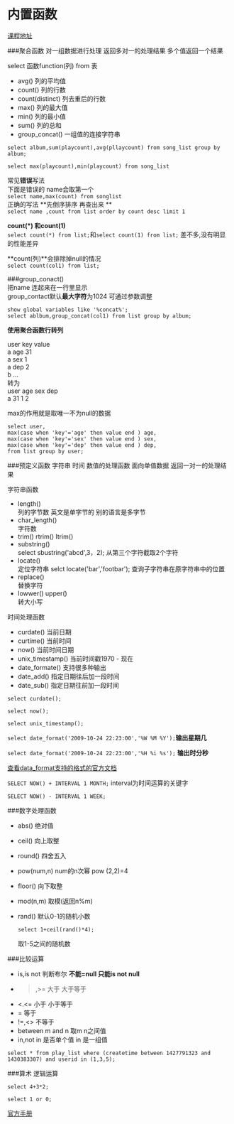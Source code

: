 # 内置函数

[课程地址](http://mooc.study.163.com/learn/NEU-1000080000?tid=2001223003#/learn/content?type=detail&id=2001414077)

###聚合函数
对一组数据进行处理   返回多对一的处理结果 多个值返回一个结果              

			
select 函数function(列) from 表 
* avg()
  列的平均值
* count() 
 列的行数
* count(distinct)
 列去重后的行数
* max()
 列的最大值
* min()
 列的最小值
* sum()
 列的总和
* group_concat()
 一组值的连接字符串

```select album,sum(playcount),avg(pllaycount) from song_list group by album;```       

```select max(playcount),min(playcount) from song_list```      

常见**错误**写法        
下面是错误的 name会取第一个          
```select name,max(count) from songlist  ```           
正确的写法  **先倒序排序 再查出来 **              
```select name ,count from list order by count desc limit 1```         

**count(*) 和count(1)**           
```select count(*) from list;```和```select count(1) from list;``` 差不多,没有明显的性能差异           

**count(列)**会排除掉null的情况             
```select count(col1) from list; ```           

###group_conact()           
把name 连起来在一行里显示                 
group_contact默认**最大字符**为1024  可通过参数调整

  ```show global variables like '%concat%';```        
```select ablbum,group_concat(col1) from list group by album; ```     
   

**使用聚合函数行转列**  

user key value       
a	age		31          
a	sex		1          
a	dep		2         
b	...             
转为          
user age sex dep            
a	31	1	2            

max的作用就是取唯一不为null的数据           
```
select user,           
max(case when 'key'='age' then value end ) age,          
max(case when 'key'='sex' then value end ) sex,              
max(case when 'key'='dep' then value end ) dep,                
from list group by user;   
```        
 
###预定义函数
字符串 时间 数值的处理函数 面向单值数据 返回一对一的处理结果

字符串函数

* length()    
  列的字节数 英文是单字节的 别的语言是多字节
* char_length()  
  字符数
* trim() rtrim() ltrim()    
* substring()       
  select sbustring('abcd',3，2); 从第三个字符截取2个字符       
* locate()       
  定位字符串  selct locate('bar','footbar');    查询子字符串在原字符串中的位置   
* replace()  
  替换字符 
* lowwer() upper()  
  转大小写  


时间处理函数
* curdate()
 当前日期
* curtime()
 当前时间
* now()
  当前时间日期
* unix_timestamp()
  当前时间戳1970 - 现在
* date_formate()
 支持很多种输出
* date_add()
  指定日期往后加一段时间
* date_sub()
   指定日期往前加一段时间

```select curdate();```     

```select now();```       
 
```select unix_timestamp();```    
     
```select date_format('2009-10-24 22:23:00','%W %M %Y');```**输出星期几**      
   
```select date_format('2009-10-24 22:23:00','%H %i %s');``` **输出时分秒** 
       
[查看data_format支持的格式的官方文档](http://dev.mysql.com/doc/refman/5.7/en/date-and-time-functions.html#function_date-format)

```SELECT NOW() + INTERVAL 1 MONTH;``` interval为时间运算的关键字

```SELECT NOW() - INTERVAL 1 WEEK;```

###数字处理函数
* abs()
 绝对值
* ceil()
 向上取整
* round()
 四舍五入
* pow(num,n)
 num的n次幂 pow (2,2)=4
* floor()
 向下取整
* mod(n,m)
 取模(返回n%m)
* rand()
 默认0-1的随机小数    
 
  ```select 1+ceil(rand()*4);```
  
  取1-5之间的随机数



###比较运算
* is,is not
 判断布尔 **不能=null 只能is not null**
* >,>=
 大于 大于等于
* <.<=
 小于 小于等于
* =
  等于
* !=,<>
 不等于
* between m and n
  取m n之间值
* in,not in
  是否单个值 in 是一组值 

```select * from play_list where (createtime between 1427791323 and 1430383307) and userid in (1,3,5);```





###算术 逻辑运算

```select 4+3*2;```

```select 1 or 0;```

[官方手册](http://dev.mysql.com/doc/refman/5.7/en/)

